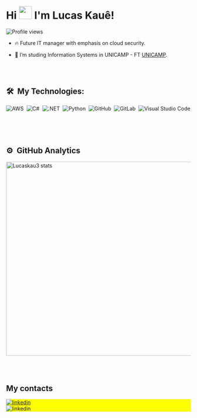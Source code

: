

<h1 align="left">Hi <img src="https://raw.githubusercontent.com/kaueMarques/kaueMarques/master/hi.gif" width=35 /> I'm Lucas Kauê!</h1>

<p align="left"> <img src="https://komarev.com/ghpvc/?username=lucaskau3&color=yellow" alt="Profile views" /> </p>

- 🔥 Future IT manager with emphasis on cloud security.

- 🔭 I’m studing Information Systems in UNICAMP - FT [UNICAMP](https://www.unicamp.br/unicamp/universidade).

<br><br>

## 🛠 &nbsp;My Technologies:

![AWS](https://img.shields.io/badge/-AWS-05122A?style=flat&logo=AWS)&nbsp;
![C#](https://img.shields.io/badge/-Csharp-05122A?style=flat&logo=C#)&nbsp;
![.NET](https://img.shields.io/badge/-.NET-05122A?style=flat&logo=.net)&nbsp;
![Python](https://img.shields.io/badge/-Python-05122A?style=flat&logo=.python)&nbsp;
![GitHub](https://img.shields.io/badge/-GitHub-05122A?style=flat&logo=github)&nbsp;
![GitLab](https://img.shields.io/badge/-Gitlab-05122A?style=flat&logo=git)&nbsp;
![Visual Studio Code](https://img.shields.io/badge/-Visual%20Studio%20Code-05122A?style=flat&logo=visual-studio-code&logoColor=007ACC)&nbsp;


<br><br>

## ⚙️ &nbsp;GitHub Analytics

<p align="left">
<img width="530em" src="https://github-readme-stats.vercel.app/api?username=lucaskau3&show_icons=true&theme=vision-friendly-dark" alt="Lucaskau3 stats"/>
</p>


<br><br>

## My contacts

<p align="left" style="background:yellow">
<a href="https://www.linkedin.com/in/lucas-kau%C3%AA-80799b193/" target="_blank">
  <img align="center" src="https://img.shields.io/badge/-Lucas Kauê-05122A?style=flat&logo=linkedin" alt="linkedin"/>
</a>
<br>
  <img align="center" src="https://img.shields.io/badge/-estudoslucaskaue@gmail.com-05122A?style=flat&logo=gmail" alt="linkedin"/>



